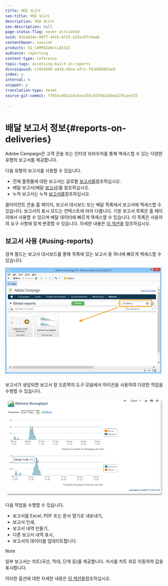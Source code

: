 ```yaml
---
title: 배달 보고서
seo-title: 배달 보고서
description: 배달 보고서
seo-description: null
page-status-flag: never-activated
uuid: 83ea834e-08f7-441b-8f15-a25ec07c4aab
contentOwner: sauviat
products: SG_CAMPAIGN/CLASSIC
audience: reporting
content-type: reference
topic-tags: accessing-built-in-reports
discoiquuid: cc832666-ad18-49ce-afcc-f9169b683ae8
index: y
internal: n
snippet: y
translation-type: tm+mt
source-git-commit: f7655cd93a7dc8ecd35cd379da350ad279cae725

---
```



# 배달 보고서 정보{#reports-on-deliveries}

Adobe Campaign은 고객 콘솔 또는 인터넷 브라우저를 통해 액세스할 수 있는 다양한 유형의 보고서를 제공합니다.

다음 유형의 보고서를 사용할 수 있습니다.

* 전체 플랫폼에 대한 보고서는 글로벌 [보고서를](../../reporting/using/global-reports.md)참조하십시오.
* 배달 보고서(배달 [보고서](../../reporting/using/delivery-reports.md))를 참조하십시오.
* 누적 보고서는 누적 [보고서를](../../reporting/using/cumulative-reports.md)참조하십시오.

클라이언트 콘솔 홈 페이지, 보고서 대시보드 또는 배달 목록에서 보고서에 액세스할 수 있습니다. 보고서의 표시 모드는 컨텍스트에 따라 다릅니다. 기본 보고서 목록은 홈 페이지에서 사용할 수 있으며 배달 데이터에 빠르게 액세스할 수 있습니다. 이 목록은 사용자의 요구 사항에 맞게 변경할 수 있습니다. 자세한 내용은 [이 섹션을](../../reporting/using/about-reports-creation-in-campaign.md) 참조하십시오.

## 보고서 사용 {#using-reports}

검색 필드는 보고서 대시보드를 통해 목록에 있는 보고서 중 하나에 빠르게 액세스할 수 있습니다.

![](assets/s_ncs_user_report_searchfield.png)

보고서가 생성되면 보고서 창 오른쪽의 도구 모음에서 아이콘을 사용하여 다양한 작업을 수행할 수 있습니다.

![](assets/s_ncs_user_report_toolbar.png)

다음 작업을 수행할 수 있습니다.

* 보고서를 Excel, PDF 또는 문서 열기로 내보내기,
* 보고서 인쇄,
* 보고서 내역 만들기,
* 다른 보고서 내역 표시,
* 보고서의 데이터를 업데이트합니다.

>[!NOTE]
>
>일부 보고서는 차트(곡선, 막대, 단계 등)를 제공합니다. 커서를 차트 위로 이동하여 값을 표시합니다.

이러한 옵션에 대한 자세한 내용은 [이 섹션을](../../reporting/using/about-adobe-campaign-reporting-tools.md)참조하십시오.
